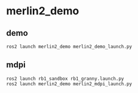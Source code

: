 # merlin2_demo

## demo
```shell
ros2 launch merlin2_demo merlin2_demo_launch.py
```

## mdpi
```shell
ros2 launch rb1_sandbox rb1_granny.launch.py
ros2 launch merlin2_demo merlin2_mdpi_launch.py
```
